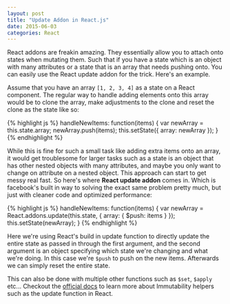 ```yaml
---
layout: post
title: "Update Addon in React.js"
date: 2015-06-03
categories: React
---
```


React addons are freakin amazing. They essentially allow you to attach onto states when mutating them. Such that if you have a state which is an object with many attributes or a state that is an array that needs pushing onto. You can easily use the React update addon for the trick. Here's an example.

Assume that you have an array `[1, 2, 3, 4]` as a state on a React component. The regular way to handle adding elements onto this array would be to clone the array, make adjustments to the clone and reset the clone as the state like so:

{% highlight js %}
handleNewItems: function(items) {
  var newArray = this.state.array;
  newArray.push(items);
  this.setState({ array: newArray });
}
{% endhighlight %}
<br>

While this is fine for such a small task like adding extra items onto an array, it would get troublesome for larger tasks such as a state is an object that has other nested objects with many attributes, and maybe you only want to change on attribute on a nested object. This approach can start to get messy real fast. So here's where <strong>React update addon</strong> comes in. Which is facebook's built in way to solving the exact same problem pretty much, but just with cleaner code and optimized performance:

{% highlight js %}
handleNewItems: function(items) {
  var newArray = React.addons.update(this.state, { 
    array: { $push: items } 
  });
  this.setState(newArray);
}
{% endhighlight %}
<br>

Here we're using React's build in update function to directly update the entire state as passed in through the first argument, and the second argument is an object specifying which state we're changing and what we're doing. In this case we're `$push` to push on the new items. Afterwards we can simply reset the entire state.

This can also be done with multiple other functions such as `$set`, `$apply` etc... Checkout the [official docs][react-update] to learn more about Immutability helpers such as the update function in React.

[react-update]: https://facebook.github.io/react/docs/update.html